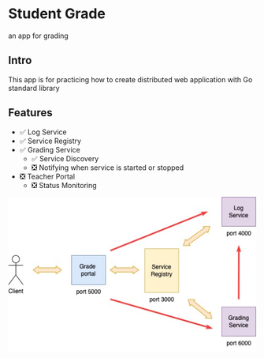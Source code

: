 # Student Grade

an app for grading 

## Intro

This app is for practicing how to create distributed web application with Go standard library

## Features

- ✅ Log Service
- ✅ Service Registry
- ✅ Grading Service
    - ✅ Service Discovery
    - ❎ Notifying when service is started or stopped
- ❎ Teacher Portal
    - ❎ Status Monitoring

![Grade Book Application](student-grade.jpg)
